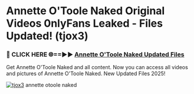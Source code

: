 # Annette O'Toole Naked Original Videos 0nlyFans Leaked - Files Updated! (tjox3)

<h3>🔴 CLICK HERE 🌐==►► <a href="https://tinyurl.com/up5wt9bj" rel="nofollow">Annette O'Toole Naked Updated Files</a></h3>

Get Annette O'Toole Naked and all content. Now you can access all videos and pictures of Annette O'Toole Naked. New Updated Files 2025!

[![tjox3](https://i.imgur.com/ABiUzMV.gif)](https://tinyurl.com/up5wt9bj)
annette otoole naked